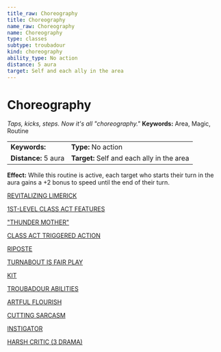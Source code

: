 ```yaml
---
title_raw: Choreography
title: Choreography
name_raw: Choreography
name: Choreography
type: classes
subtype: troubadour
kind: choreography
ability_type: No action
distance: 5 aura
target: Self and each ally in the area
---
```


# Choreography

*Taps, kicks, steps. Now it's all "choreography."* **Keywords:** Area, Magic, Routine

|                      |                                            |
| :------------------- | :----------------------------------------- |
| **Keywords:**        | **Type:** No action                        |
| **Distance:** 5 aura | **Target:** Self and each ally in the area |

**Effect:** While this routine is active, each target who starts their turn in the aura gains a +2 bonus to speed until the end of their turn.

[REVITALIZING LIMERICK](./Revitalizing%20Limerick.md)

[1ST-LEVEL CLASS ACT FEATURES](./1st-Level%20Class%20Act%20Features/1st-Level%20Class%20Act%20Features.md)

["THUNDER MOTHER"](./Thunder%20Mother/Thunder%20Mother.md)

[CLASS ACT TRIGGERED ACTION](./Class%20Act%20Triggered%20Action.md)

[RIPOSTE](./Riposte.md)

[TURNABOUT IS FAIR PLAY](./Turnabout%20Is%20Fair%20Play.md)

[KIT](./Kit.md)

[TROUBADOUR ABILITIES](./Troubadour%20Abilities/Troubadour%20Abilities.md)

[ARTFUL FLOURISH](./Artful%20Flourish.md)

[CUTTING SARCASM](./Cutting%20Sarcasm.md)

[INSTIGATOR](./Instigator/Instigator.md)

[HARSH CRITIC (3 DRAMA)](./Harsh%20Critic.md)
